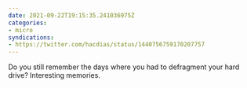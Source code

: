 ```yaml
---
date: 2021-09-22T19:15:35.241036975Z
categories:
- micro
syndications:
- https://twitter.com/hacdias/status/1440756759170207757
---
```


Do you still remember the days where you had to defragment your hard drive? Interesting memories.
